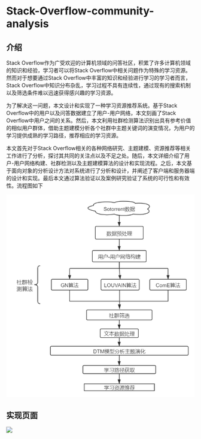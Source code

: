 # Stack-Overflow-community-analysis

## 介绍

Stack Overflow作为广受欢迎的计算机领域的问答社区，积累了许多计算机领域的知识和经验，学习者可以将Stack Overflow中相关问题作为特殊的学习资源。然而对于想要通过Stack Overflow中丰富的知识和经验进行学习的学习者而言，Stack Overflow中知识分布杂乱，学习过程不具有连续性，通过现有的搜索机制以及筛选条件难以迅速获得感兴趣的学习资源。

为了解决这一问题，本文设计和实现了一种学习资源推荐系统。基于Stack Overflow中的用户以及问答数据建立了用户-用户网络，本文刻画了Stack Overflow中用户之间的关系。然后，本文利用社群检测算法识别出具有参考价值的相似用户群体，借助主题建模分析各个社群中主题关键词的演变情况，为用户的学习提供成熟的学习路径，推荐相应的学习资源。

本文首先对于Stack Overflow相关的各种网络研究、主题建模、资源推荐等相关工作进行了分析，探讨其共同的关注点以及不足之处。随后，本文详细介绍了用户-用户网络构建、社群检测以及主题建模算法的设计和实现流程。之后，本文基于面向对象的分析设计方法对系统进行了分析和设计，并阐述了客户端和服务器端的设计和实现。最后本文通过算法验证以及案例研究验证了系统的可行性和有效性。流程图如下

![](https://github.com/bling666/Stack-Overflow-community-analysis/blob/main/img/%E6%B5%81%E7%A8%8B%E5%9B%BE.png)

## 实现页面

![]([.\img\主页面.png](https://github.com/bling666/Stack-Overflow-community-analysis/blob/main/img/%E6%B5%81%E7%A8%8B%E5%9B%BE.png))
